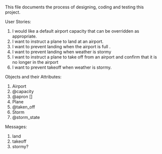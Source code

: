 This file documents the process of designing, coding and testing this project.

User Stories:

1.  I would like a default airport capacity that can be overridden as appropriate.
2.  I want to instruct a plane to land at an airport.
3.  I want to prevent landing when the airport is full .
4.  I want to prevent landing when weather is stormy
5.  I want to instruct a plane to take off from an airport and confirm that it is no longer in the airport
6.  I want to prevent takeoff when weather is stormy.

Objects and their Attributes:

1.  Airport
  1.  @capacity
  2.  @apron []
2.  Plane
  1.  @taken_off
3.  Storm
  1.  @storm_state

Messages:

1.  land
2.  takeoff
3.  stormy?
